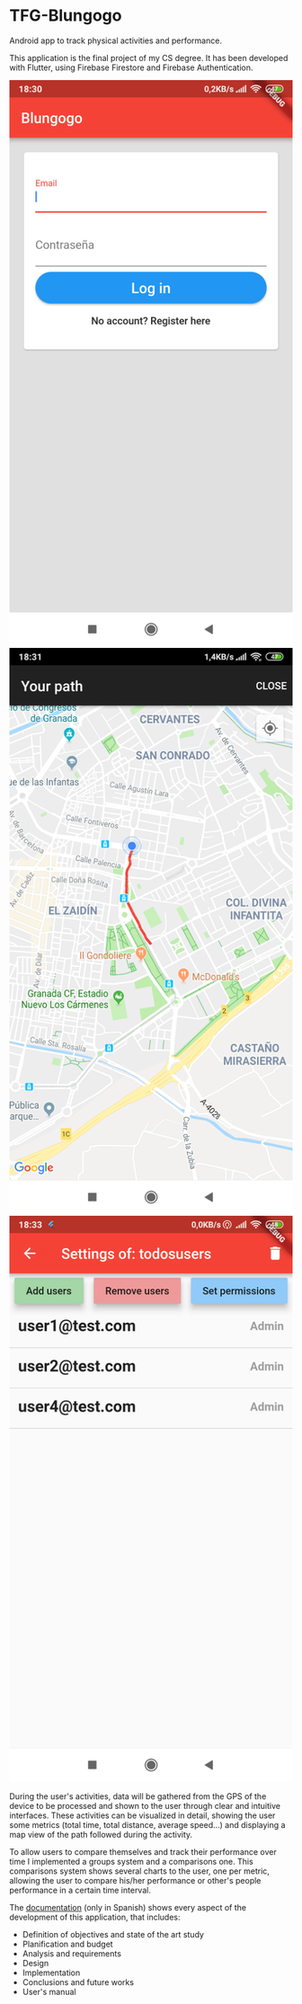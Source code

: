 # TFG-Blungogo
Android app to track physical activities and performance.

This application is the final project of my CS degree. It has been developed with Flutter, using Firebase Firestore and Firebase Authentication.

![](image4.png)
![](image2.png)
![](image3.png)


During the user's activities, data will be gathered from the GPS of the device to be processed and shown to the user through clear and 
intuitive interfaces. These activities can be visualized in detail, showing the user some metrics (total time, total distance, average speed...)
and displaying a map view of the path followed during the activity. 

To allow users to compare themselves and track their performance over time I implemented a groups system and a comparisons one.
This comparisons system shows several charts to the user, one per metric, allowing the user to compare his/her performance or other's people 
performance in a certain time interval.

The [documentation](https://github.com/davidpeinao/TFG-Blungogo/blob/master/Documentation.pdf) (only in Spanish) shows every
aspect of the development of this application, that includes:

 * Definition of objectives and state of the art study
 * Planification and budget
 * Analysis and requirements
 * Design
 * Implementation
 * Conclusions and future works
 * User's manual



